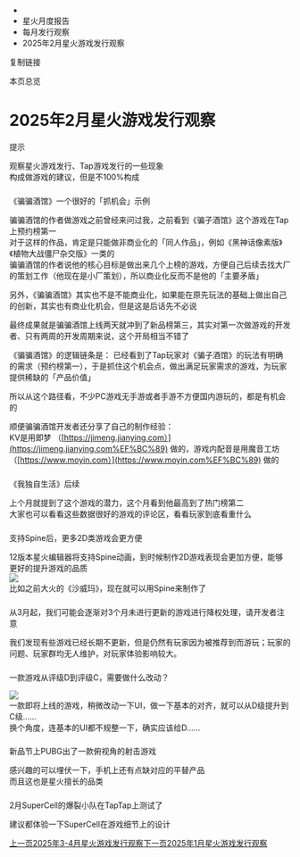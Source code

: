   * [](/)
  * 星火月度报告
  * 每月发行观察
  * 2025年2月星火游戏发行观察

复制链接

本页总览

# 2025年2月星火游戏发行观察

提示

观察星火游戏发行、Tap游戏发行的一些现象  
构成做游戏的建议，但是不100%构成

###
《骗骗酒馆》一个很好的「抓机会」示例[​](/Manual/SCEMonthlyReport/PublishReport/11_2025Report_2#骗骗酒馆一个很好的抓机会示例
"《骗骗酒馆》一个很好的「抓机会」示例的直接链接")

骗骗酒馆的作者做游戏之前曾经来问过我，之前看到《骗子酒馆》这个游戏在Tap上预约榜第一  
对于这样的作品，肯定是只能做非商业化的「同人作品」，例如《黑神话像素版》《植物大战僵尸杂交版》一类的  
骗骗酒馆的作者说他的核心目标是做出来几个上榜的游戏，方便自己后续去找大厂的策划工作（他现在是小厂策划），所以商业化反而不是他的「主要矛盾」

另外，《骗骗酒馆》其实也不是不能商业化，如果能在原先玩法的基础上做出自己的创新，其实也有商业化机会，但是这是后话先不必说

最终成果就是骗骗酒馆上线两天就冲到了新品榜第三，其实对第一次做游戏的开发者、只有两周的开发周期来说，这个开局相当不错了

《骗骗酒馆》的逻辑链条是：
已经看到了Tap玩家对《骗子酒馆》的玩法有明确的需求（预约榜第一），于是抓住这个机会点，做出满足玩家需求的游戏，为玩家提供稀缺的「产品价值」

所以从这个路径看，不少PC游戏无手游或者手游不方便国内游玩的，都是有机会的

顺便骗骗酒馆开发者还分享了自己的制作经验：  
KV是用即梦 （[https://jimeng.jianying.com）](https://jimeng.jianying.com%EF%BC%89)
做的，游戏内配音是用魔音工坊 （[https://www.moyin.com）](https://www.moyin.com%EF%BC%89) 做的

###
《我独自生活》后续[​](/Manual/SCEMonthlyReport/PublishReport/11_2025Report_2#我独自生活后续
"《我独自生活》后续的直接链接")

上个月就提到了这个游戏的潜力，这个月看到他最高到了热门榜第二  
大家也可以看看这些数据很好的游戏的评论区，看看玩家到底看重什么

###
支持Spine后，更多2D类游戏会更方便[​](/Manual/SCEMonthlyReport/PublishReport/11_2025Report_2#支持spine后更多2d类游戏会更方便
"支持Spine后，更多2D类游戏会更方便的直接链接")

12版本星火编辑器将支持Spine动画，到时候制作2D游戏表现会更加方便，能够更好的提升游戏的品质  
![](/assets/images/Spine-409c80131fe1f41a7217a87f3edeb2ec.gif)  
比如之前大火的《沙威玛》，现在就可以用Spine来制作了

###
从3月起，我们可能会逐渐对3个月未进行更新的游戏进行降权处理，请开发者注意[​](/Manual/SCEMonthlyReport/PublishReport/11_2025Report_2#从3月起我们可能会逐渐对3个月未进行更新的游戏进行降权处理请开发者注意
"从3月起，我们可能会逐渐对3个月未进行更新的游戏进行降权处理，请开发者注意的直接链接")

我们发现有些游戏已经长期不更新，但是仍然有玩家因为被推荐到而游玩；玩家的问题、玩家群均无人维护，对玩家体验影响较大。

###
一款游戏从评级D到评级C，需要做什么改动？[​](/Manual/SCEMonthlyReport/PublishReport/11_2025Report_2#一款游戏从评级d到评级c需要做什么改动
"一款游戏从评级D到评级C，需要做什么改动？的直接链接")

![](/assets/images/评级-13080a52ef0ec0d2794b1c67a3111744.png)  
一款即将上线的游戏，稍微改动一下UI，做一下基本的对齐，就可以从D级提升到C级……  
换个角度，连基本的UI都不规整一下，确实应该给D……

###
新品节上PUBG出了一款俯视角的射击游戏[​](/Manual/SCEMonthlyReport/PublishReport/11_2025Report_2#新品节上pubg出了一款俯视角的射击游戏
"新品节上PUBG出了一款俯视角的射击游戏的直接链接")

感兴趣的可以埋伏一下，手机上还有点缺对应的平替产品  
而且这也是星火擅长的品类

###
2月SuperCell的爆裂小队在TapTap上测试了[​](/Manual/SCEMonthlyReport/PublishReport/11_2025Report_2#2月supercell的爆裂小队在taptap上测试了
"2月SuperCell的爆裂小队在TapTap上测试了的直接链接")

建议都体验一下SuperCell在游戏细节上的设计

[上一页2025年3-4月星火游戏发行观察](/Manual/SCEMonthlyReport/PublishReport/10_2025Report_3)[下一页2025年1月星火游戏发行观察](/Manual/SCEMonthlyReport/PublishReport/12_2025Report_1)



